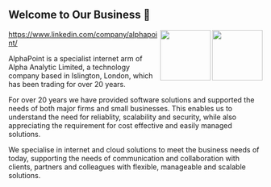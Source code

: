 ## Welcome to Our Business 👋 

<p align="center">
  <img align="right" width="100" height="100" src="https://github.com/user-attachments/assets/187d6be2-0745-41e4-8fee-ea804558d9ae">
</p>

<p align="center">
  <img align="right" width="100" height="100" src="![Untitled3](https://github.com/user-attachments/assets/a01cbb8c-6866-4358-88b9-8cf7c3bfac67)">
</p>




https://www.linkedin.com/company/alphapoint/


AlphaPoint is a specialist internet arm of Alpha Analytic Limited, a technology company based in Islington, London, which has been trading for over 20 years.

For over 20 years we have provided software solutions and supported the needs of both major firms and small businesses. This enables us to understand the need for reliablity, scalability and security, while also appreciating the requirement for cost effective and easily managed solutions.

We specialise in internet and cloud solutions to meet the business needs of today, supporting the needs of communication and collaboration with clients, partners and colleagues with flexible, manageable and scalable solutions.

<!--

**Here are some ideas to get you started:**

🙋‍♀️ A short introduction - what is your organization all about?
🌈 Contribution guidelines - how can the community get involved?
👩‍💻 Useful resources - where can the community find your docs? Is there anything else the community should know?
🍿 Fun facts - what does your team eat for breakfast?
🧙 Remember, you can do mighty things with the power of [Markdown](https://docs.github.com/github/writing-on-github/getting-started-with-writing-and-formatting-on-github/basic-writing-and-formatting-syntax)
-->
